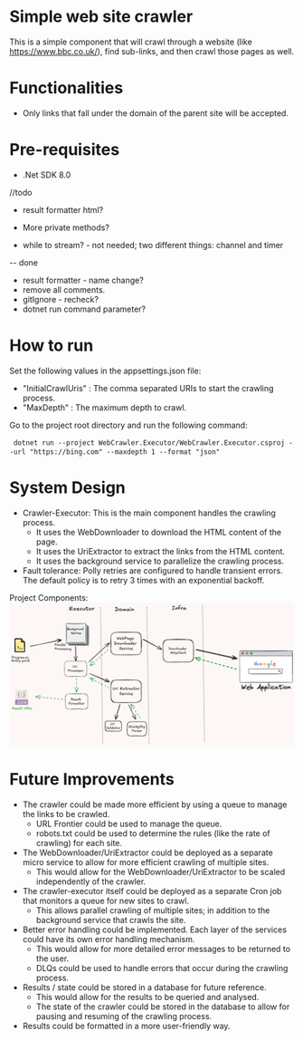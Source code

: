 # Simple web site crawler
This is a simple component that will crawl through a website (like https://www.bbc.co.uk/), find sub-links, and then crawl those pages as well. 

# Functionalities
- Only links that fall under the domain of the parent site will be accepted.

# Pre-requisites
- .Net SDK 8.0

//todo


- result formatter html?

- More private methods?

- while to stream? - not needed; two different things: channel and timer

-- done
- result formatter - name change?
- remove all comments.
- gitIgnore - recheck?
- dotnet run command parameter?

# How to run
Set the following values in the appsettings.json file:
- "InitialCrawlUris" : The comma separated URIs to start the crawling process.
- "MaxDepth" : The maximum depth to crawl.

Go to the project root directory and run the following command:
```shell
 dotnet run --project WebCrawler.Executor/WebCrawler.Executor.csproj --url "https://bing.com" --maxdepth 1 --format "json"
```


# System Design
- Crawler-Executor: This is the main component handles the crawling process.
  - It uses the WebDownloader to download the HTML content of the page.
  - It uses the UriExtractor to extract the links from the HTML content.
  - It uses the background service to parallelize the crawling process.
- Fault tolerance: Polly retries are configured to handle transient errors. The default policy is to retry 3 times with an exponential backoff.

Project Components:
![img_1.png](img_1.png)

# Future Improvements
- The crawler could be made more efficient by using a queue to manage the links to be crawled.
  - URL Frontier could be used to manage the queue.
  - robots.txt could be used to determine the rules (like the rate of crawling) for each site.
- The WebDownloader/UriExtractor could be deployed as a separate micro service to allow for more efficient crawling of multiple sites.
  - This would allow for the WebDownloader/UriExtractor to be scaled independently of the crawler.
- The crawler-executor itself could be deployed as a separate Cron job that monitors a queue for new sites to crawl.
  - This allows parallel crawling of multiple sites; in addition to the background service that crawls the site.
- Better error handling could be implemented. Each layer of the services could have its own error handling mechanism.
  - This would allow for more detailed error messages to be returned to the user.
  - DLQs could be used to handle errors that occur during the crawling process.
- Results / state could be stored in a database for future reference.
  - This would allow for the results to be queried and analysed.
  - The state of the crawler could be stored in the database to allow for pausing and resuming of the crawling process.
- Results could be formatted in a more user-friendly way.

